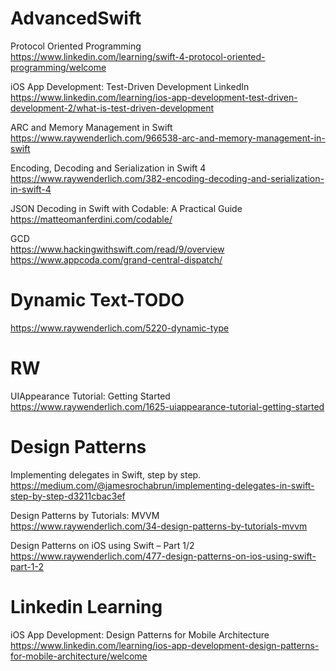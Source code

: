 # AdvancedSwift

Protocol Oriented Programming<br />
https://www.linkedin.com/learning/swift-4-protocol-oriented-programming/welcome <br />

iOS App Development: Test-Driven Development LinkedIn <br />
https://www.linkedin.com/learning/ios-app-development-test-driven-development-2/what-is-test-driven-development <br />

ARC and Memory Management in Swift <br />
https://www.raywenderlich.com/966538-arc-and-memory-management-in-swift <br />

Encoding, Decoding and Serialization in Swift 4 <br />
https://www.raywenderlich.com/382-encoding-decoding-and-serialization-in-swift-4 <br />

JSON Decoding in Swift with Codable: A Practical Guide <br />
https://matteomanferdini.com/codable/ <br />

GCD <br />
https://www.hackingwithswift.com/read/9/overview <br />
https://www.appcoda.com/grand-central-dispatch/ <br />

Dynamic Text-TODO
========

https://www.raywenderlich.com/5220-dynamic-type

# RW

UIAppearance Tutorial: Getting Started <br />
https://www.raywenderlich.com/1625-uiappearance-tutorial-getting-started <br />

# Design Patterns

Implementing delegates in Swift, step by step. <br />
https://medium.com/@jamesrochabrun/implementing-delegates-in-swift-step-by-step-d3211cbac3ef <br />

Design Patterns by Tutorials: MVVM <br />
https://www.raywenderlich.com/34-design-patterns-by-tutorials-mvvm <br />

Design Patterns on iOS using Swift – Part 1/2 <br />
https://www.raywenderlich.com/477-design-patterns-on-ios-using-swift-part-1-2

# Linkedin Learning

iOS App Development: Design Patterns for Mobile Architecture <br />
https://www.linkedin.com/learning/ios-app-development-design-patterns-for-mobile-architecture/welcome

